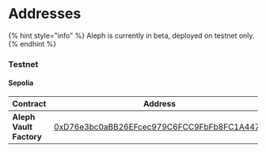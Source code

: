 # Addresses

{% hint style="info" %}
Aleph is currently in beta, deployed on testnet only.
{% endhint %}

### Testnet

#### Sepolia

<table><thead><tr><th width="344.4971923828125">Contract</th><th>Address</th></tr></thead><tbody><tr><td><strong>Aleph Vault Factory</strong></td><td><a href="https://sepolia.etherscan.io/address/0xD76e3bc0aBB26EFcec979C6FCC9FbFb8FC1A4471">0xD76e3bc0aBB26EFcec979C6FCC9FbFb8FC1A4471</a></td></tr></tbody></table>

